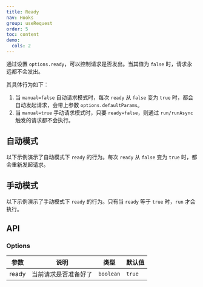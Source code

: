 ```yaml
---
title: Ready
nav: Hooks
group: useRequest
order: 5
toc: content
demo:
  cols: 2
---
```


通过设置 `options.ready`，可以控制请求是否发出。当其值为 `false` 时，请求永远都不会发出。

其具体行为如下：

1. 当 `manual=false` 自动请求模式时，每次 `ready` 从 `false` 变为 `true` 时，都会自动发起请求，会带上参数 `options.defaultParams`。
2. 当 `manual=true` 手动请求模式时，只要 `ready=false`，则通过 `run/runAsync` 触发的请求都不会执行。

## 自动模式

以下示例演示了自动模式下 `ready` 的行为。每次 `ready` 从 `false` 变为 `true` 时，都会重新发起请求。

<code src="./demo/ready.tsx"></code>

## 手动模式

以下示例演示了手动模式下 `ready` 的行为。只有当 `ready` 等于 `true` 时，`run` 才会执行。

<code src="./demo/manualReady.tsx"></code>

## API

### Options

| 参数  | 说明                 | 类型      | 默认值 |
| --- | --- | --- | --- |
| ready | 当前请求是否准备好了 | `boolean` | `true` |
